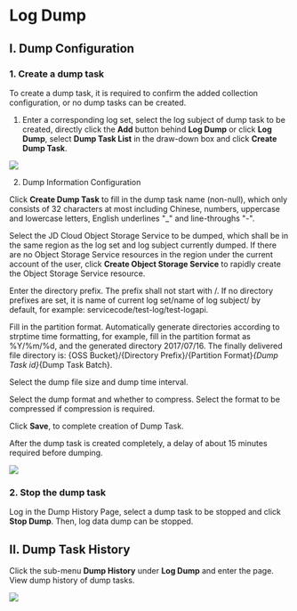 # Log Dump

## I. Dump Configuration

### 1. Create a dump task

To create a dump task, it is required to confirm the added collection configuration, or no dump tasks can be created.

1) Enter a corresponding log set, select the log subject of dump task to be created, directly click the **Add** button behind **Log Dump** or click **Log Dump**, select **Dump Task List** in the draw-down box and click **Create Dump Task**.

![](https://raw.githubusercontent.com/jdcloudcom/cn/zhangwenjie-only/image/LogService/LogTransfer/createLogTransfer01.jpg)

2) Dump Information Configuration

Click **Create Dump Task** to fill in the dump task name (non-null), which only consists of 32 characters at most including Chinese, numbers, uppercase and lowercase letters, English underlines "_" and line-throughs "-".

Select the JD Cloud Object Storage Service to be dumped, which shall be in the same region as the log set and log subject currently dumped. If there are no Object Storage Service resources in the region under the current account of the user, click **Create Object Storage Service** to rapidly create the Object Storage Service resource.

Enter the directory prefix. The prefix shall not start with /. If no directory prefixes are set, it is name of current log set/name of log subject/ by default, for example: servicecode/test-log/test-logapi.

Fill in the partition format. Automatically generate directories according to strptime time formatting, for example, fill in the partition format as %Y/%m/%d, and the generated directory 2017/07/16. The finally delivered file directory is: {OSS Bucket}/{Directory Prefix}/{Partition Format}_{Dump Task id}_{Dump Task Batch}.

Select the dump file size and dump time interval.

Select the dump format and whether to compress. Select the format to be compressed if compression is required.

Click **Save**, to complete creation of Dump Task.

After the dump task is created completely, a delay of about 15 minutes required before dumping.

![](https://raw.githubusercontent.com/jdcloudcom/cn/zhangwenjie-only/image/LogService/LogTransfer/createLogTransfer02.jpg)

### 2. Stop the dump task

Log in the Dump History Page, select a dump task to be stopped and click **Stop Dump**. Then, log data dump can be stopped.

## II. Dump Task History

Click the sub-menu **Dump History** under **Log Dump** and enter the page. View dump history of dump tasks.

![](https://raw.githubusercontent.com/jdcloudcom/cn/zhangwenjie-only/image/LogService/LogTransfer/transferHistory03.jpg)


